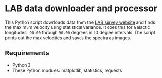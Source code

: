 # LAB data downloader and processor

This Python script downloads data from the [LAB survey website](https://www.astro.uni-bonn.de/hisurvey/AllSky_profiles/index.php) and finds the maximum velocity using statistical variance. It does this for Galactic longitudes `-90.00` through `90.00` degrees in 10 degree intervals. The script prints out the max velocities and saves the spectra as images.

## Requirements
- Python 3
- These Python modules: matplotlib, statistics, requests
